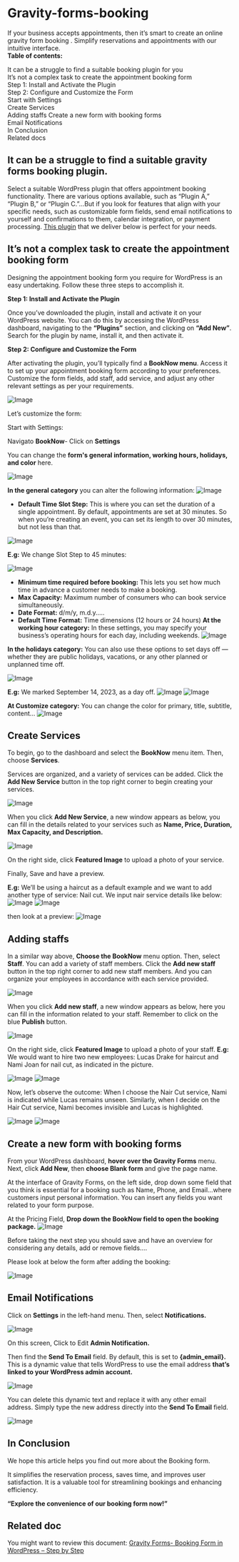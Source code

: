 # Gravity-forms-booking
If your business accepts appointments, then it’s smart to create an online gravity form booking . Simplify reservations and appointments with our intuitive interface.  
**Table of contents:**

It can be a struggle to find a suitable booking plugin for you  
It’s not a complex task to create the appointment booking form   
Step 1: Install and Activate the Plugin  
Step 2: Configure and Customize the Form  
Start with Settings  
Create Services  
Adding staffs 
Create a new form with booking forms  
Email Notifications  
In Conclusion  
Related docs

## It can be a struggle to find a suitable gravity forms booking plugin.
Select a suitable WordPress plugin that offers appointment booking functionality. There are various options available, such as “Plugin A,” “Plugin B,” or “Plugin C.”…But if you look for features that align with your specific needs, such as customizable form fields, send email notifications to yourself and confirmations to them,  calendar integration, or payment processing. [This plugin](https://1.envato.market/Oryr6Q) that we deliver below is perfect for your needs.

## It’s not a complex task to create the appointment booking form
Designing the appointment booking form you require for WordPress is an easy undertaking. Follow these three steps to accomplish it.

**Step 1: Install and Activate the Plugin**

Once you’ve downloaded the plugin, install and activate it on your WordPress website. You can do this by accessing the WordPress dashboard, navigating to the **“Plugins”** section, and clicking on **“Add New”**. Search for the plugin by name, install it, and then activate it.

**Step 2: Configure and Customize the Form**

After activating the plugin, you’ll typically find a **BookNow menu**.  Access it to set up your appointment booking form according to your preferences. Customize the form fields, add staff, add service, and adjust any other relevant settings as per your requirements.

![Image](https://add-ons.org/wp-content/uploads/2023/09/booknow.png)

Let’s customize the form:

Start with Settings:

Navigato **BookNow**- Click on **Settings**

You can change the **form's general information, working hours, holidays, and color** here.

![Image](https://add-ons.org/wp-content/uploads/2023/09/image-114.png)

**In the general category** you can alter the following information:
![Image](https://add-ons.org/wp-content/uploads/2023/09/image-117.png)

* **Default Time Slot Step:** This is where you can set the duration of a single appointment. By default, appointments are set at 30 minutes. So when you’re creating an event, you can set its length to over 30 minutes, but not less than that.

![Image](https://add-ons.org/wp-content/uploads/2023/09/image-115-1024x693.png)

**E.g:** We change  Slot Step to 45 minutes:

 ![Image](https://add-ons.org/wp-content/uploads/2023/09/image-116-1024x689.png)

* **Minimum time required before booking:** This lets you set how much time in advance a customer needs to make a booking. 
* **Max Capacity:** Maximum number of consumers who can book service simultaneously.
* **Date Format:** d/m/y, m.d.y…..
* **Default Time Format:** Time dimensions (12 hours or 24 hours)
**At the working hour category:** In these settings, you may specify your business’s operating hours for each day, including weekends.
![Image](https://add-ons.org/wp-content/uploads/2023/09/image-118.png)

**In the holidays category:** You can also use these options to set days off — whether they are public holidays, vacations, or any other planned or unplanned time off.

![Image](https://add-ons.org/wp-content/uploads/2023/09/image-119.png)

**E.g:** We marked September 14, 2023, as a day off.
![Image](https://add-ons.org/wp-content/uploads/2023/09/image-121.png)
![Image](https://add-ons.org/wp-content/uploads/2023/09/image-123.png)

**At Customize category:** You can change the color for primary, title, subtitle, content…
![Image](https://add-ons.org/wp-content/uploads/2023/09/image-103.png)

## Create Services
To begin, go to the dashboard and select the **BookNow** menu item. Then, choose **Services**.

Services are organized, and a variety of services can be added. Click the **Add New Service** button in the top right corner to begin creating your services.

![Image](https://add-ons.org/wp-content/uploads/2023/09/image-83.png)

When you click **Add New Service**, a new window appears as below, you can fill in the details related to your services such as **Name, Price, Duration, Max Capacity, and Description.**

![Image](https://add-ons.org/wp-content/uploads/2023/09/image-83.png)

On the right side, click **Featured Image** to upload a photo of your service.

Finally, Save and have a preview.

**E.g:**
We’ll be using a haircut as a default example and we want to add another type of service: Nail cut. We input nair service details like below:
![Image](https://add-ons.org/wp-content/uploads/2023/09/image-86.png) ![Image](https://add-ons.org/wp-content/uploads/2023/09/image-87.png)

then look at a preview:
![Image](https://add-ons.org/wp-content/uploads/2023/09/image-89.png)

## Adding staffs
In a similar way above, **Choose the BookNow** menu option. Then, select **Staff**. You can add a variety of staff members. Click the **Add new staff** button in the top right corner to add new staff members. And you can organize your employees in accordance with each service provided.

![Image](https://add-ons.org/wp-content/uploads/2023/09/image-90.png)

When you click **Add new staff**, a new window appears as below, here you can fill in the information related to your staff. Remember to click on the blue **Publish** button.

![Image](https://add-ons.org/wp-content/uploads/2023/09/image-92.png)

On the right side, click **Featured Image** to upload a photo of your staff.
**E.g:**
We would want to hire two new employees: Lucas Drake for haircut and Nami Joan for nail cut, as indicated in the picture.

![Image](https://add-ons.org/wp-content/uploads/2023/09/image-95.png) ![Image](https://add-ons.org/wp-content/uploads/2023/09/image-94.png) 

Now, let’s observe the outcome: When I choose the Nair Cut service, Nami is indicated while Lucas remains unseen. Similarly, when I decide on the Hair Cut service, Nami becomes invisible and Lucas is highlighted.

![Image](https://add-ons.org/wp-content/uploads/2023/09/image-96.png)
![Image](https://add-ons.org/wp-content/uploads/2023/09/image-97.png)

## Create a new form with booking forms
From your WordPress dashboard, **hover over the Gravity Forms** menu. Next, click **Add New**, then **choose Blank form** and give the page name.

At the interface of Gravity Forms, on the left side, drop down some field that you think is essential for a booking such as Name, Phone, and Email…where customers input personal information. You can insert any fields you want related to your form purpose. 

At the Pricing Field, **Drop down the BookNow field to open the booking package.**
![Image](https://add-ons.org/wp-content/uploads/2023/09/image-107.png)

Before taking the next step you should save and have an overview for considering any details, add or remove fields….

Please look at below the form after adding the booking:

![Image](https://add-ons.org/wp-content/uploads/2023/09/image-79.png)

## Email Notifications
Click on **Settings** in the left-hand menu. Then, select **Notifications.**

![Image](https://add-ons.org/wp-content/uploads/2023/09/image-128-1536x522.png)

On this screen, Click to Edit **Admin Notification.**

Then find the **Send To Email** field. By default, this is set to **{admin_email}.** This is a dynamic value that tells WordPress to use the email address **that’s linked to your WordPress admin account.**

![Image](https://add-ons.org/wp-content/uploads/2023/09/image-129-1536x414.png)

You can delete this dynamic text and replace it with any other email address. Simply type the new address directly into the **Send To Email** field.

![Image](https://add-ons.org/wp-content/uploads/2023/09/image-130-1536x820.png)

## In Conclusion
We hope this article helps you find out more about the Booking form.

It simplifies the reservation process, saves time, and improves user satisfaction. It is a valuable tool for streamlining bookings and enhancing efficiency.

**“Explore the convenience of our booking form now!”**

## Related doc
You might want to review this document:
[Gravity Forms- Booking Form in WordPress – Step by Step](https://add-ons.org/gravity-forms-booking-form-in-wordpress-step-by-step/)

